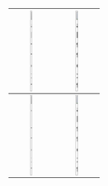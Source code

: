 <!--
**webdog/webdog** is a ✨ _special_ ✨ repository because its `README.md` (this file) appears on your GitHub profile.

Here are some ideas to get you started:

- 🔭 I’m currently working on ...
- 🌱 I’m currently learning ...
- 👯 I’m looking to collaborate on ...
- 🤔 I’m looking for help with ...
- 💬 Ask me about ...
- 📫 How to reach me: ...
- 😄 Pronouns: ...
- ⚡ Fun fact: ...
-->

| <img src="https://user-images.githubusercontent.com/960210/87176533-de192580-c29f-11ea-92ce-379535d2e074.png" alt="alt text" width="25%" height="25%"> | <img src="https://user-images.githubusercontent.com/960210/87176765-2b959280-c2a0-11ea-91d6-4eec182d7955.png" alt="alt text" width="25%" height="25%"> |
|:-:| :-: |
| <img src="https://user-images.githubusercontent.com/960210/87186423-17a65c80-c2b1-11ea-9bd5-ff2f6cdc8350.png" alt="alt text" width="25%" height="25%"> | <img src="https://user-images.githubusercontent.com/960210/87176996-8929df00-c2a0-11ea-925d-6215e6e8cd2d.png" alt="alt text" width="25%" height="25%"> |
